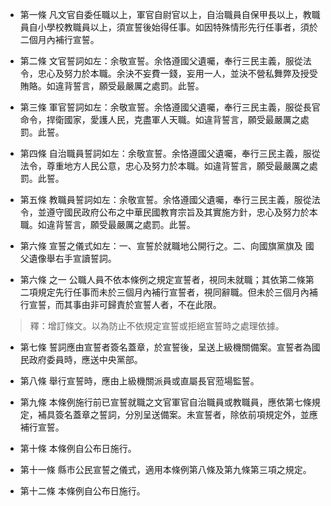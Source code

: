 * 第一條 凡文官自委任職以上，軍官自尉官以上，自治職員自保甲長以上，教職員自小學校教職員以上，須宣誓後始得任事。如因特殊情形先行任事者，須於二個月內補行宣誓。

* 第二條 文官誓詞如左：余敬宣誓。余恪遵國父遺囑，奉行三民主義，服從法令，忠心及努力於本職。余決不妄費一錢，妄用一人，並決不營私舞弊及授受賄賂。如違背誓言，願受最嚴厲之處罰。此誓。

* 第三條 軍官誓詞如左：余敬宣誓。余恪遵國父遺囑，奉行三民主義，服從長官命令，捍衛國家，愛護人民，克盡軍人天職。如違背誓言，願受最嚴厲之處罰。此誓。

* 第四條 自治職員誓詞如左：余敬宣誓。余恪遵國父遺囑，奉行三民主義，服從法令，尊重地方人民公意，忠心及努力於本職。如違背誓言，願受最嚴厲之處罰。此誓。

* 第五條 教職員誓詞如左：余敬宣誓。余恪遵國父遺囑，奉行三民主義，服從法令，並遵守國民政府公布之中華民國教育宗旨及其實施方針，忠心及努力於本職。如違背誓言，願受最嚴厲之處罰。此誓。

* 第六條 宣誓之儀式如左：一、宣誓於就職地公開行之。二、向國旗黨旗及 國父遺像舉右手宣讀誓詞。

* 第六條 之一 公職人員不依本條例之規定宣誓者，視同未就職；其依第二條第二項規定先行任事而未於三個月內補行宣誓者，視同辭職。但未於三個月內補行宣誓，而其事由非可歸責於宣誓人者，不在此限。

> 釋：增訂條文。以為防止不依規定宣誓或拒絕宣誓時之處理依據。

* 第七條 誓詞應由宣誓者簽名蓋章，於宣誓後，呈送上級機關備案。宣誓者為國民政府委員時，應送中央黨部。

* 第八條 舉行宣誓時，應由上級機關派員或直屬長官蒞場監誓。

* 第九條 本條例施行前已宣誓就職之文官軍官自治職員或教職員，應依第七條規定，補具簽名蓋章之誓詞，分別呈送備案。未宣誓者，除依前項規定外，並應補行宣誓。

* 第十條 本條例自公布日施行。

* 第十一條 縣市公民宣誓之儀式，適用本條例第八條及第九條第三項之規定。

* 第十二條 本條例自公布日施行。

